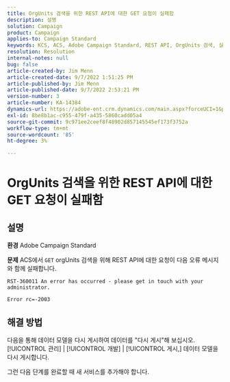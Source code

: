 ```yaml
---
title: OrgUnits 검색을 위한 REST API에 대한 GET 요청이 실패함
description: 설명
solution: Campaign
product: Campaign
applies-to: Campaign Standard
keywords: KCS, ACS, Adobe Campaign Standard, REST API, OrgUnits 검색, 실패, 다시 게시, 데이터 모델
resolution: Resolution
internal-notes: null
bug: false
article-created-by: Jim Menn
article-created-date: 9/7/2022 1:51:25 PM
article-published-by: Jim Menn
article-published-date: 9/7/2022 2:53:21 PM
version-number: 3
article-number: KA-14384
dynamics-url: https://adobe-ent.crm.dynamics.com/main.aspx?forceUCI=1&pagetype=entityrecord&etn=knowledgearticle&id=f6147927-b42e-ed11-9db1-0022480866ad
exl-id: 8be8b1ac-c955-479f-a435-5860cadd05a4
source-git-commit: 9c971ee2ceef8f48902d857145545ef173f3752a
workflow-type: tm+mt
source-wordcount: '85'
ht-degree: 3%

---
```


# OrgUnits 검색을 위한 REST API에 대한 GET 요청이 실패함

## 설명


<b>환경</b>
Adobe Campaign Standard

<b>문제</b>
ACS에서 `GET` orgUnits 검색을 위해 REST API에 대한 요청이 다음 오류 메시지와 함께 실패합니다.


```
RST-360011 An error has occurred - please get in touch with your administrator.

Error rc=-2003
```



## 해결 방법


다음을 통해 데이터 모델을 다시 게시하여 데이터를 &quot;다시 게시&quot;해 보십시오. [!UICONTROL 관리] | [!UICONTROL 개발] | [!UICONTROL 게시,] 데이터 모델을 다시 게시합니다.

그런 다음 단계를 완료할 때 새 서비스를 추가해야 합니다.

